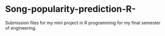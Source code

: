 # Song-popularity-prediction-R-
Submission files for my mini project in R programming for my final semester of engineering.
